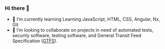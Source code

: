 ### Hi there 👋
- 🌱 I’m currently learning Learning JavaScript, HTML, CSS, Angular, Nx, Git
- 👯 I’m looking to collaborate on projects in need of automated tests, security software, testing software, and General Transit Feed Specification ([GTFS](https://gtfs.org/)).

<!--
**MuckT/muckt** is a ✨ _special_ ✨ repository because its `README.md` (this file) appears on your GitHub profile.

Here are some ideas to get you started:

- 🔭 I’m currently working on ...
- 🤔 I’m looking for help with ...
- 💬 Ask me about ...
- 📫 How to reach me: ...
- 😄 Pronouns: ...
- ⚡ Fun fact: ...
-->
